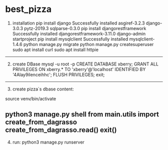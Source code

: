 # best_pizza

1. installation
pip install django
Successfully installed asgiref-3.2.3 django-3.0.3 pytz-2019.3 sqlparse-0.3.0
pip install djangorestframework
Successfully installed djangorestframework-3.11.0
django-admin startproject
pip install mysqlclient
Successfully installed mysqlclient-1.4.6
python manage.py migrate
python manage.py createsuperuser
sudo apt install curl
sudo apt  install httpie
--------------------------------------------------------
2. create DBase
mysql -u root -p
CREATE DATABASE xberry;
GRANT ALL PRIVILEGES ON xberry.* TO 'xberry'@'localhost' IDENTIFIED BY '4Alay9ilenceihhc';
FLUSH PRIVILEGES;
exit;
--------------------------------------------------------
3. create pizza`s dbase content:

source venv/bin/activate

python3 manage.py shell
from main.utils import create_from_dagrasso
create_from_dagrasso.read()
exit()
--------------------------------------------------------
4. run:
python3 manage.py runserver


